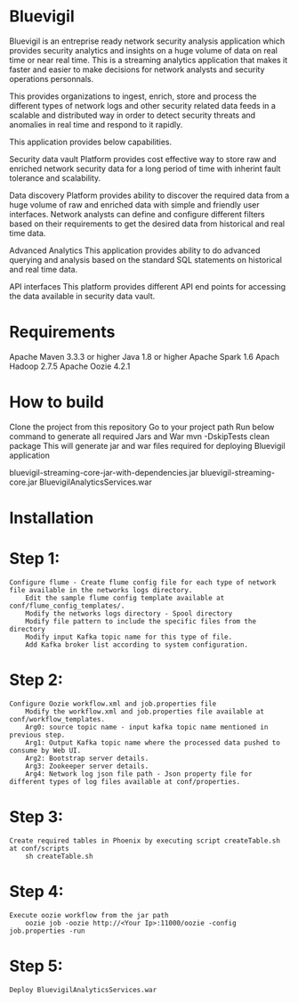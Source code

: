 <!--
Title: Bluevigil
Description:  Bluevigil security analytics application

-->
# Bluevigil

Bluevigil is an entreprise ready network security analysis application which provides security analytics and insights on a huge volume of data on real time or near real time.
This is a streaming analytics application that makes it faster and easier to make decisions for network analysts and security operations personnals.

This provides organizations to ingest, enrich, store and process the different types of network logs and other security related data feeds in a scalable and distributed way 
in order to detect security threats and anomalies in real time and respond to it rapidly. 

This application provides below capabilities.

Security data vault
Platform provides cost effective way to store raw and enriched network security data for a long period of time with inherint fault tolerance and scalability.

Data discovery
Platform provides ability to discover the required data from a huge volume of raw and enriched data with simple and friendly user interfaces. Network analysts can define and configure different 
filters based on their requirements to get the desired data from historical and real time data. 

Advanced Analytics
This application provides ability to do advanced querying and analysis based on the standard SQL statements on historical and real time data.

API interfaces
This platform provides different API end points for accessing the data available in security data vault.

# Requirements
Apache Maven 3.3.3 or higher
Java 1.8 or higher
Apache Spark 1.6
Apach Hadoop 2.7.5
Apache Oozie 4.2.1

# How to build 
Clone the project from this repository
Go to your project path 
Run below command to generate all required Jars and War 
mvn -DskipTests clean package
This will generate jar and war files required for deploying Bluevigil application

bluevigil-streaming-core-jar-with-dependencies.jar
bluevigil-streaming-core.jar
BluevigilAnalyticsServices.war

# Installation

# Step 1: 
    Configure flume - Create flume config file for each type of network file available in the networks logs directory.
        Edit the sample flume config template available at conf/flume_config_templates/.
        Modify the networks logs directory - Spool directory
        Modify file pattern to include the specific files from the directory
        Modify input Kafka topic name for this type of file.
        Add Kafka broker list according to system configuration.
# Step 2: 
    Configure Oozie workflow.xml and job.properties file
		Modify the workflow.xml and job.properties file available at conf/workflow_templates.
		Arg0: source topic name - input kafka topic name mentioned in previous step.
		Arg1: Output Kafka topic name where the processed data pushed to consume by Web UI.
		Arg2: Bootstrap server details.
		Arg3: Zookeeper server details.
		Arg4: Network log json file path - Json property file for different types of log files available at conf/properties.
# Step 3: 
    Create required tables in Phoenix by executing script createTable.sh at conf/scripts
		sh createTable.sh
# Step 4: 
    Execute oozie workflow from the jar path
		oozie job -oozie http://<Your Ip>:11000/oozie -config job.properties -run
# Step 5:
    Deploy BluevigilAnalyticsServices.war